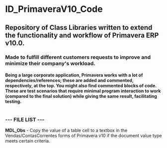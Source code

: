 # ID_PrimaveraV10_Code

## Repository of Class Libraries written to extend the functionality and workflow of Primavera ERP v10.0. 

### Made to fulfill different customers requests to improve and minimize their company's workload. 
#### Being a large corporate application, Primavera works with a lot of dependencies/references; these are added and commented, respectively, at the top. You might also find commented blocks of code. These are test scenarios that require minimal program interaction to work (compared to the final solution) while giving the same result, facilitating testing.<br></br>

### --- FILE LIST --- ###

**MDL_Obs** - Copy the value of a table cell to a textbox in the Vendas/ContasCorrentes forms of Primavera v10 if the document value type meets certain criteria.
